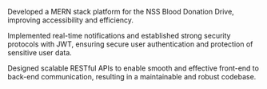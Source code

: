 Developed a MERN stack platform for the NSS Blood Donation Drive, improving accessibility and efficiency.

Implemented real-time notifications and established strong security protocols with JWT, ensuring secure user
authentication and protection of sensitive user data.

Designed scalable RESTful APIs to enable smooth and effective front-end to back-end communication,
resulting in a maintainable and robust codebase.
